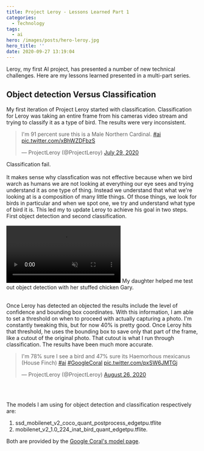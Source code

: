 ```yaml
---
title: Project Leroy - Lessons Learned Part 1
categories:
  - Technology
tags:
  - ai
hero: /images/posts/hero-leroy.jpg
hero_title: ''
date: 2020-09-27 13:19:04
---
```


Leroy, my first AI project, has presented a number of new technical challenges.  Here are my lessons learned presented in a multi-part series.

<!-- more -->

## Object detection Versus Classification
My first iteration of Project Leroy started with classification.  Classification for Leroy was taking an entire frame from his cameras video stream and trying to classify it as a type of bird.  The results were very inconsistent.

<blockquote class="twitter-tweet"><p lang="en" dir="ltr">I&#39;m 91 percent sure this is a Male Northern Cardinal. <a href="https://twitter.com/hashtag/ai?src=hash&amp;ref_src=twsrc%5Etfw">#ai</a> <a href="https://t.co/xBhWZDFbzS">pic.twitter.com/xBhWZDFbzS</a></p>&mdash; ProjectLeroy (@ProjectLeroy) <a href="https://twitter.com/ProjectLeroy/status/1288564703778820096?ref_src=twsrc%5Etfw">July 29, 2020</a></blockquote> <script async src="https://platform.twitter.com/widgets.js" charset="utf-8"></script><caption>Classification fail.</caption>
<br /> <br />
It makes sense why classfication was not effective because when we bird warch as humans we are not looking at everything our eye sees and trying understand it as one type of thing.  Instead we understand that what we're looking at is a composition of many little things.  Of those things, we look for birds in particular and when we spot one, we try and understand what type of bird it is.  This led my to update Leroy to achieve his goal in two steps.  First object detection and second classification.
<br /> <br />
<video controls muted="muted">
  <source src="/images/posts/training.mp4" type="video/mp4">
Your browser does not support the video tag.
</video>
<caption>My daughter helped me test out object detection with her stuffed chicken Gary.</caption>
<br /> <br />

Once Leroy has detected an objected the results include the level of confidence and bounding box coordinates.  With this information, I am able to set a threshold on when to proceed with actually capturing a photo.  I'm constantly tweaking this, but for now 40% is pretty good.  Once Leroy hits that threshold, he uses the bounding box to save only that part of the frame, like a cutout of the original photo.  That cutout is what I run through classification.  The results have been much more accurate.

<blockquote class="twitter-tweet"><p lang="en" dir="ltr">I&#39;m 78% sure I see a bird and 47% sure its Haemorhous mexicanus (House Finch) <a href="https://twitter.com/hashtag/ai?src=hash&amp;ref_src=twsrc%5Etfw">#ai</a> <a href="https://twitter.com/hashtag/GoogleCoral?src=hash&amp;ref_src=twsrc%5Etfw">#GoogleCoral</a> <a href="https://t.co/pxSW6JMTGj">pic.twitter.com/pxSW6JMTGj</a></p>&mdash; ProjectLeroy (@ProjectLeroy) <a href="https://twitter.com/ProjectLeroy/status/1298632153358639104?ref_src=twsrc%5Etfw">August 26, 2020</a></blockquote> <script async src="https://platform.twitter.com/widgets.js" charset="utf-8"></script> 
<br /><br />

The models I am using for object detection and classification respectively are: 
1. ssd_mobilenet_v2_coco_quant_postprocess_edgetpu.tflite
2. mobilenet_v2_1.0_224_inat_bird_quant_edgetpu.tflite.

Both are provided by the [Google Coral's model page](https://coral.ai/models/).